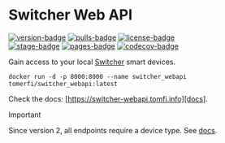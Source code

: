 # Switcher Web API

[![version-badge]][dockerhub]
[![pulls-badge]][dockerhub]
[![license-badge]][license]<br/>
[![stage-badge]][stage]
[![pages-badge]][pages]
[![codecov-badge]][codecov]

Gain access to your local [Switcher][switcher] smart devices.

```shell
docker run -d -p 8000:8000 --name switcher_webapi tomerfi/switcher_webapi:latest
```

Check the docs: [https://switcher-webapi.tomfi.info][docs].

> [!IMPORTANT]  
> Since version 2, all endpoints require a device type. See [docs][docs].

<!-- Links -->
[codecov]: https://codecov.io/gh/TomerFi/switcher_webapi
[docs]: https://switcher-webapi.tomfi.info
[dockerhub]: https://hub.docker.com/r/tomerfi/switcher_webapi
[license]: https://github.com/TomerFi/switcher_webapi/blob/dev/LICENSE
[pages]: https://github.com/TomerFi/switcher_webapi/actions/workflows/pages.yml
[stage]: https://github.com/TomerFi/switcher_webapi/actions/workflows/stage.yml
[switcher]: https://www.switcher.co.il/
<!-- Badges -->
[codecov-badge]: https://codecov.io/gh/TomerFi/switcher_webapi/graph/badge.svg
[license-badge]: https://img.shields.io/github/license/tomerfi/switcher_webapi
[pages-badge]: https://github.com/TomerFi/switcher_webapi/actions/workflows/pages.yml/badge.svg
[pulls-badge]: https://img.shields.io/docker/pulls/tomerfi/switcher_webapi.svg?logo=docker&label=pulls
[stage-badge]: https://github.com/TomerFi/switcher_webapi/actions/workflows/stage.yml/badge.svg
[version-badge]: https://img.shields.io/docker/v/tomerfi/switcher_webapi?color=%230A6799&logo=docker

